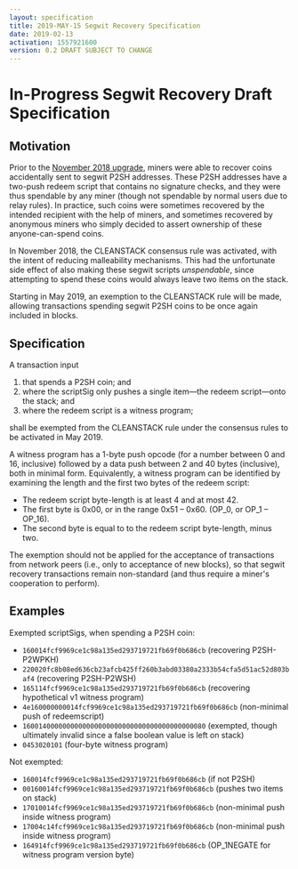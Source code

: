 ```yaml
---
layout: specification
title: 2019-MAY-15 Segwit Recovery Specification
date: 2019-02-13
activation: 1557921600
version: 0.2 DRAFT SUBJECT TO CHANGE
---
```


In-Progress Segwit Recovery Draft Specification
===============================================

## Motivation
Prior to the [November 2018 upgrade](2018-nov-upgrade.md), miners were able to recover coins accidentally sent to segwit P2SH addresses. These P2SH addresses have a two-push redeem script that contains no signature checks, and they were thus spendable by any miner (though not spendable by normal users due to relay rules). In practice, such coins were sometimes recovered by the intended recipient with the help of miners, and sometimes recovered by anonymous miners who simply decided to assert ownership of these anyone-can-spend coins.

In November 2018, the CLEANSTACK consensus rule was activated, with the intent of reducing malleability mechanisms. This had the unfortunate side effect of also making these segwit scripts *unspendable*, since attempting to spend these coins would always leave two items on the stack.

Starting in May 2019, an exemption to the CLEANSTACK rule will be made, allowing transactions spending segwit P2SH coins to be once again included in blocks.

## Specification
A transaction input
1. that spends a P2SH coin; and
2. where the scriptSig only pushes a single item—the redeem script—onto the stack; and
3. where the redeem script is a witness program;

shall be exempted from the CLEANSTACK rule under the consensus rules to be activated in May 2019.

A witness program has a 1-byte push opcode (for a number between 0 and 16, inclusive) followed by a data push between 2 and 40 bytes (inclusive), both in minimal form.
Equivalently, a witness program can be identified by examining the length and the first two bytes of the redeem script:
* The redeem script byte-length is at least 4 and at most 42.
* The first byte is 0x00, or in the range 0x51 – 0x60. (OP_0, or OP_1 – OP_16).
* The second byte is equal to to the redeem script byte-length, minus two.

The exemption should not be applied for the acceptance of transactions from network peers (i.e., only to acceptance of new blocks), so that segwit recovery transactions remain non-standard (and thus require a miner's cooperation to perform).

## Examples

Exempted scriptSigs, when spending a P2SH coin:

* `160014fcf9969ce1c98a135ed293719721fb69f0b686cb` (recovering P2SH-P2WPKH)
* `220020fc8b08ed636cb23afcb425ff260b3abd03380a2333b54cfa5d51ac52d803baf4` (recovering P2SH-P2WSH)
* `165114fcf9969ce1c98a135ed293719721fb69f0b686cb` (recovering hypothetical v1 witness program)
* `4e160000000014fcf9969ce1c98a135ed293719721fb69f0b686cb` (non-minimal push of redeemscript)
* `1600140000000000000000000000000000000000000080` (exempted, though ultimately invalid since a false boolean value is left on stack)
* `0453020101` (four-byte witness program)

Not exempted:

* `160014fcf9969ce1c98a135ed293719721fb69f0b686cb` (if not P2SH)
* `00160014fcf9969ce1c98a135ed293719721fb69f0b686cb` (pushes two items on stack)
* `17010014fcf9969ce1c98a135ed293719721fb69f0b686cb` (non-minimal push inside witness program)
* `17004c14fcf9969ce1c98a135ed293719721fb69f0b686cb` (non-minimal push inside witness program)
* `164914fcf9969ce1c98a135ed293719721fb69f0b686cb` (OP_1NEGATE for witness program version byte)
